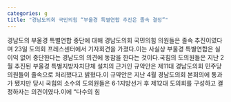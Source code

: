 ```yaml
---
categories: g
title: "경남도의회 국민의힘 “부울경 특별연합 추진은 졸속 결정”"
---
```

경남도의 부울경 특별연합 중단에 대해 경남도의회 국민의힘 의원들은 졸속 추진이였다며 23일 도의회 프레스센터에서 기자회견을 가졌다.이는 사실상 부울경 특별연합은 실이익 없어 중단한다는 경남도의 의견에 동참을 한다는 것이다.국힘의 도의원들은 지난 2월 추진된 부울경 특별지방자치단체 설치의 근거인 규약안은 제11대 경남도의회 민주당 의원들이 졸속으로 처리했다고 밝혔다.이 규약안은 지난 4월 경남도의회 본회의에 통과가 됐지만 당시 국힘의 소수의 도의원들은 6·1지방선거 후 제12대 도의회를 구성하고 결정하자는 의견이였다.이에 “다수의 힘